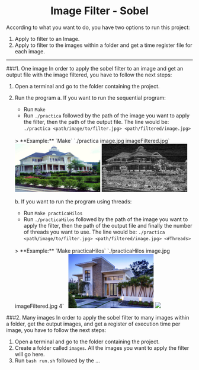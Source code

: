 # <center>Image Filter - Sobel</center>

According to what you want to do, you have two options to run this project:

1. Apply to filter to an Image.
2. Apply to filter to the images within a folder and get a time register file for each image.

---

###1. One image
In order to apply the sobel filter to an image and get an output file with the image filtered, you have to follow the next steps:
1. Open a terminal and go to the folder containing the project.
2. Run the program
   a. If you want to run the sequential program:
   - Run `Make`
   - Run `./practica` followed by the path of the image you want to apply the filter, then the path of the output file. The line would be:
    `./practica <path/image/to/filter.jpg> <path/filtered/image.jpg>`
    <br>
        > **Example:**
            `Make`
            `./practica image.jpg imageFiltered.jpg`
            &nbsp;
            <img src="images/house1080.jpg" width="48%"/> <img src="images_sobel/house1080_sobel.jpg" width="48%"/> 

    
    b. If you want to run the program using threads:

    - Run `Make practicaHilos`
   - Run `./practicaHilos` followed by the path of the image you want to apply the filter, then the path of the output file and finally the number of threads you want to use. The line would be:
    `./practica <path/image/to/filter.jpg> <path/filtered/image.jpg> <#Threads>`
    <br>
        > **Example:**
            `Make practicaHilos`
            `./practicaHilos image.jpg imageFiltered.jpg 4`
            &nbsp;
            <img src="images/house4k.jpg" width="48%"/> <img src="images_sobel/house4k_sobel.jpg" width="48%"/> 

###2. Many images
In order to apply the sobel filter to many images within a folder, get the output images, and get a register of execution time per image, you have to follow the next steps:
1. Open a terminal and go to the folder containing the project.
2. Create a folder called `images`. All the images you want to apply the filter will go here.
4. Run `bash run.sh` followed by the ...